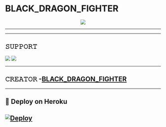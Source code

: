 # BLACK_DRAGON_FIGHTER

<p align="center">
  <img src="https://telegra.ph/file/d1fe6a680ac1b555574d8.jpg">
</p>



----



-------------------------------------------------

## 𝚂𝚄𝙿𝙿𝙾𝚁𝚃 
                          
<a href="https://t.me/BLACK_DRAGON_FIGHTER"><img src="https://img.shields.io/badge/Join-SUPPORT%20GROUP-red.svg?logo=Telegram"></a>
<a href="https://t.me/BLACK_DRAGON_FIGHTER_CLAN"><img src="https://img.shields.io/badge/Join-SUPPORT%20CHANNEL-red.svg?logo=Telegram"></a>

-------------------------------------------------

## 𝙲𝚁𝙴𝙰𝚃𝙾𝚁 -[BLACK_DRAGON_FIGHTER](https://t.me/BLACK_DRAGON_FIGHTER_OWNER)

-------------------------------------------------

## 🚀 Deploy on Heroku 
[![Deploy](https://www.herokucdn.com/deploy/button.svg)](https://heroku.com/deploy?template=https://github.com/YOUREXBFF/BLACK-DRAGON-FIGHTER)
------------------------------------------------

